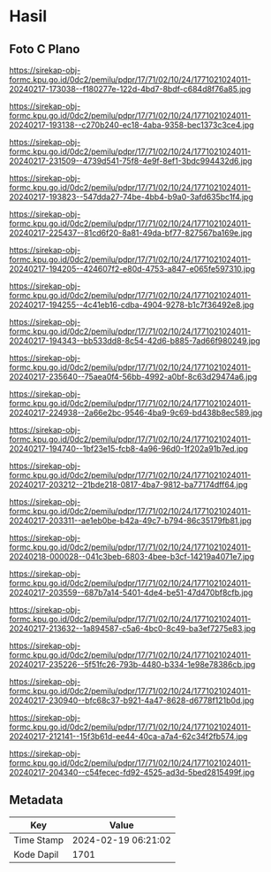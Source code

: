 # Hasil

## Foto C Plano

https://sirekap-obj-formc.kpu.go.id/0dc2/pemilu/pdpr/17/71/02/10/24/1771021024011-20240217-173038--f180277e-122d-4bd7-8bdf-c684d8f76a85.jpg

https://sirekap-obj-formc.kpu.go.id/0dc2/pemilu/pdpr/17/71/02/10/24/1771021024011-20240217-193138--c270b240-ec18-4aba-9358-bec1373c3ce4.jpg

https://sirekap-obj-formc.kpu.go.id/0dc2/pemilu/pdpr/17/71/02/10/24/1771021024011-20240217-231509--4739d541-75f8-4e9f-8ef1-3bdc994432d6.jpg

https://sirekap-obj-formc.kpu.go.id/0dc2/pemilu/pdpr/17/71/02/10/24/1771021024011-20240217-193823--547dda27-74be-4bb4-b9a0-3afd635bc1f4.jpg

https://sirekap-obj-formc.kpu.go.id/0dc2/pemilu/pdpr/17/71/02/10/24/1771021024011-20240217-225437--81cd6f20-8a81-49da-bf77-827567ba169e.jpg

https://sirekap-obj-formc.kpu.go.id/0dc2/pemilu/pdpr/17/71/02/10/24/1771021024011-20240217-194205--424607f2-e80d-4753-a847-e065fe597310.jpg

https://sirekap-obj-formc.kpu.go.id/0dc2/pemilu/pdpr/17/71/02/10/24/1771021024011-20240217-194255--4c41eb16-cdba-4904-9278-b1c7f36492e8.jpg

https://sirekap-obj-formc.kpu.go.id/0dc2/pemilu/pdpr/17/71/02/10/24/1771021024011-20240217-194343--bb533dd8-8c54-42d6-b885-7ad66f980249.jpg

https://sirekap-obj-formc.kpu.go.id/0dc2/pemilu/pdpr/17/71/02/10/24/1771021024011-20240217-235640--75aea0f4-56bb-4992-a0bf-8c63d29474a6.jpg

https://sirekap-obj-formc.kpu.go.id/0dc2/pemilu/pdpr/17/71/02/10/24/1771021024011-20240217-224938--2a66e2bc-9546-4ba9-9c69-bd438b8ec589.jpg

https://sirekap-obj-formc.kpu.go.id/0dc2/pemilu/pdpr/17/71/02/10/24/1771021024011-20240217-194740--1bf23e15-fcb8-4a96-96d0-1f202a91b7ed.jpg

https://sirekap-obj-formc.kpu.go.id/0dc2/pemilu/pdpr/17/71/02/10/24/1771021024011-20240217-203212--21bde218-0817-4ba7-9812-ba77174dff64.jpg

https://sirekap-obj-formc.kpu.go.id/0dc2/pemilu/pdpr/17/71/02/10/24/1771021024011-20240217-203311--ae1eb0be-b42a-49c7-b794-86c35179fb81.jpg

https://sirekap-obj-formc.kpu.go.id/0dc2/pemilu/pdpr/17/71/02/10/24/1771021024011-20240218-000028--041c3beb-6803-4bee-b3cf-14219a4071e7.jpg

https://sirekap-obj-formc.kpu.go.id/0dc2/pemilu/pdpr/17/71/02/10/24/1771021024011-20240217-203559--687b7a14-5401-4de4-be51-47d470bf8cfb.jpg

https://sirekap-obj-formc.kpu.go.id/0dc2/pemilu/pdpr/17/71/02/10/24/1771021024011-20240217-213632--1a894587-c5a6-4bc0-8c49-ba3ef7275e83.jpg

https://sirekap-obj-formc.kpu.go.id/0dc2/pemilu/pdpr/17/71/02/10/24/1771021024011-20240217-235226--5f51fc26-793b-4480-b334-1e98e78386cb.jpg

https://sirekap-obj-formc.kpu.go.id/0dc2/pemilu/pdpr/17/71/02/10/24/1771021024011-20240217-230940--bfc68c37-b921-4a47-8628-d6778f121b0d.jpg

https://sirekap-obj-formc.kpu.go.id/0dc2/pemilu/pdpr/17/71/02/10/24/1771021024011-20240217-212141--15f3b61d-ee44-40ca-a7a4-62c34f2fb574.jpg

https://sirekap-obj-formc.kpu.go.id/0dc2/pemilu/pdpr/17/71/02/10/24/1771021024011-20240217-204340--c54fecec-fd92-4525-ad3d-5bed2815499f.jpg


## Metadata

| Key        | Value               |
| ---------- | ------------------- |
| Time Stamp | 2024-02-19 06:21:02 |
| Kode Dapil | 1701                |



